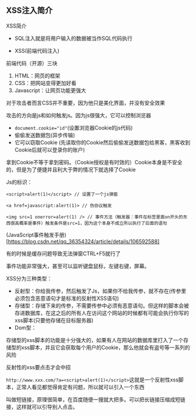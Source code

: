 ## XSS注入简介

XSS简介

* SQL注入就是将用户输入的数据被当作SQL代码执行

* XSS(前端代码注入)

前端代码（开源）三块
1. HTML：网页的框架
2. CSS：把网站变得更加好看
3. Javascript：让网页功能更强大

对于攻击者而言CSS并不重要，因为他只是美化界面，并没有安全效果

攻击的方向是js和如何触发js。因为js很强大，它可以控制浏览器

* `document.cookie="id"`(设置浏览器Cookie的js代码)
* 偷偷发送数据包(异步传输)
* 它可以窃取Cookie (先读取你的Cookie然后偷偷发送数据包给黑客，黑客收到Cookie后就可以登录你的账户)

拿到Cookie不等于拿到密码。（Cookie授权是有时效的）Cookie本身是不安全的，但是为了便捷并且利大于弊的情况下就选择了Cookie

Js的标识：
```JS
<script>alert(1)</script> // 设置了一个js弹窗

<a href=javascript:alert(1)> // 伪协议触发

<img src=1 onerror=alert(1) /> // 事件方法（触发器：事件在标签里面on开头的东西很高概率是事件）触发条件是src=1，因为这个本身不成立所以执行了后面的语句
```

(JavaScript事件触发手册)[https://blog.csdn.net/qq_36354324/article/details/106592588]

有的时候是缓存问题导致无法弹窗CTRL+F5就行了

事件功能非常强大，甚至可以监听键盘鼠标，左键右键，屏幕。

XSS分为三种类型：

* 反射型：你给我传参，然后触发了Js，如果你不给我传参，就不存在(传参里必须包含恶意语句才是标准的反射性XSS语句)
* 存储型：存储下来的传参，不需要传参中必须有恶意语句。但这样的脚本会被存进数据库，在这之后的所有人在访问这个网站的时候都有可能会执行你写的xss脚本(只要他存储在目标服务器)
* Dom型：

存储型的xss脚本的功能是十分强大的，如果有人在网站的数据库里打入了一个存储型的xss脚本，并且它会获取每个用户的Cookie，那么他就会有盗号等一系列的风险

反射性的xss要点击才会中招

`http://www.xxx.com/?a=<script>alert(1)</script>`这就是一个反射性xss脚本，正常人看见都觉得肯定有问题，所以就可以引入一个东西

叫做短链接，原理很简单，在百度随便一搜就大把多。可以把长链接压缩成短链接，这样就可以引导别人点击。












